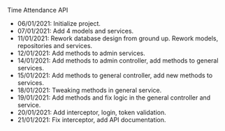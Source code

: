 Time Attendance API
- 06/01/2021: Initialize project.
- 07/01/2021: Add 4 models and services.
- 11/01/2021: Rework database design from ground up. Rework models, repositories and services.
- 12/01/2021: Add methods to admin services.
- 14/01/2021: Add methods to admin controller, add methods to general services.
- 15/01/2021: Add methods to general controller, add new methods to services.
- 18/01/2021: Tweaking methods in general service.
- 19/01/2021: Add methods and fix logic in the general controller and service.
- 20/01/2021: Add interceptor, login, token validation.
- 21/01/2021: Fix interceptor, add API documentation.